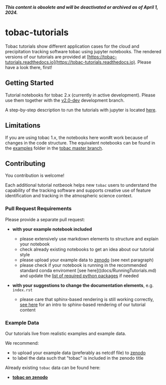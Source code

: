 ***This content is obsolete and will be deactivated or archived as of April 1, 2024.***

# tobac-tutorials

Tobac tutorials show different application cases for the cloud and precipitation tracking software tobac using jupyter notebooks. The rendered versions of our tutorials are provided at [https://tobac-tutorials.readthedocs.io](https://tobac-tutorials.readthedocs.io). Please have a look there, first!


## Getting Started

Tutorial notebooks for tobac 2.x (currently in active development). Please use them together with the [v2.0-dev](https://github.com/climate-processes/tobac/tree/v2.0-dev/) development branch. 

A step-by-step description to run the tutorials with jupyter is located [here](docs/RunningTutorials.md).


## Limitations

If you are using tobac 1.x, the notebooks here won#t work because of changes in the code structure. The equivalent notebooks can be found in the [examples](https://github.com/climate-processes/tobac/tree/master/examples) folder in the [tobac master branch](https://github.com/climate-processes/tobac/tree/master/examples).


## Contributing
You contribution is welcome! 

Each additional tutorial notbeook helps new `tobac` users to understand the capability of the tracking software and supports creative use of feature identification and tracking in the atmospheric science context.


### Pull Request Requirements

Please provide a separate pull request:

* **with your example notebook included**
  * please extensively use markdown elements to structure and explain your notebook
  * check already existing notebooks to get an idea about our tutorial style
  * please upload your example data to [zenodo]( https://zenodo.org/ ) (see next paragraph)
  * please check if your notebook is running in the recommended standard conda enviroment [see here]((docs/RunningTutorials.md) and update the [list of required python packages](./requirements.txt) if needed

* **with your suggestions to change the documentation elements**, e.g. `index.rst`
  * please care that sphinx-based rendering is still working correctly, [see here](docs/Testing-Sphinx-based-Rendering.md) for an intro to sphinx-based rendering of our tutorial content



### Example Data

Our tutorials live from realistic examples and example data.

We recommend: 
* to upload your example data (preferably as netcdf file) to [zenodo]( https://zenodo.org/ )
* to label the data such that "tobac" is included in the zenodo title

Already existing `tobac` data can be found here:
* [**tobac on zenodo**]( https://zenodo.org/search?page=1&size=20&q=tobac )

